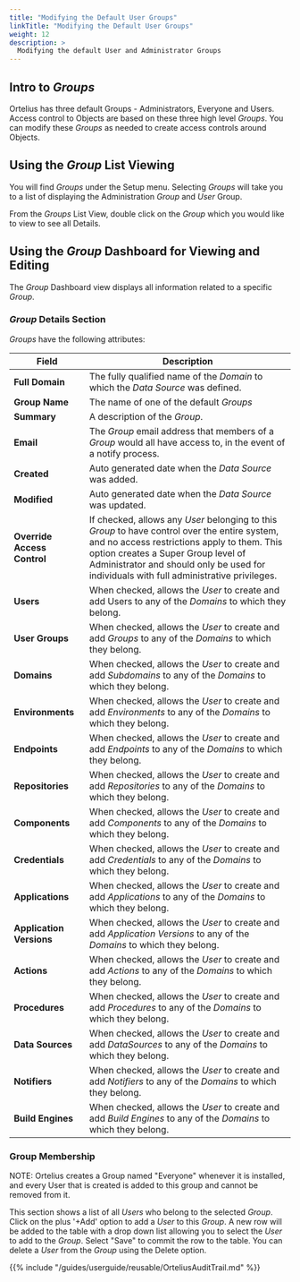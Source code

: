 ```yaml
---
title: "Modifying the Default User Groups"
linkTitle: "Modifying the Default User Groups"
weight: 12
description: >
  Modifying the default User and Administrator Groups 
---
```


## Intro to _Groups_

Ortelius has three default Groups - Administrators, Everyone and Users.  Access control to Objects are based on these three high level _Groups_. You can modify these _Groups_ as needed to create access controls around Objects.

## Using the _Group_ List Viewing

You will find _Groups_ under the Setup menu.  Selecting _Groups_ will take you to a list of displaying the Administration _Group_ and _User_ Group.

From the _Groups_ List View, double click on the _Group_ which you would like to view to see all Details.  

## Using the _Group_ Dashboard for Viewing and Editing

The _Group_ Dashboard view displays all information related to a specific _Group_.

### _Group_ Details Section

_Groups_ have the following attributes:

| Field                       | Description                                                                                                                                                                                                                                                                     |
|-----------------------------|---------------------------------------------------------------------------------------------------------------------------------------------------------------------------------------------------------------------------------------------------------------------------------|
| **Full Domain**             | The fully qualified name of the _Domain_ to which the _Data Source_ was defined.                                                                                                                                                                                                |
| **Group Name**              | The name of one of the default _Groups_                                                                                                                                                                                                                                         |
| **Summary**                 | A description of the _Group_.                                                                                                                                                                                                                                                   |
| **Email**                   | The _Group_ email address that members of a _Group_ would all have access to, in the event of a notify process.                                                                                                                                                                 |
| **Created**                 | Auto generated date when the _Data Source_ was added.                                                                                                                                                                                                                           |
| **Modified**                | Auto generated date when the _Data Source_ was updated.                                                                                                                                                                                                                         |
| **Override Access Control** | If checked, allows any _User_ belonging to this _Group_ to have control over the entire system, and no access restrictions apply to them. This option creates a Super Group level of Administrator and should only be used for individuals with full administrative privileges. |
| **Users**                   | When checked, allows the _User_ to create and add Users to any of the _Domains_ to which they belong.                                                                                                                                                                           |
| **User Groups**             | When checked, allows the _User_ to create and add _Groups_ to any of the _Domains_ to which they belong.                                                                                                                                                                        |
| **Domains**                 | When checked, allows the _User_ to create and add _Subdomains_ to any of the _Domains_ to which they belong.                                                                                                                                                                    |
| **Environments**            | When checked, allows the _User_ to create and add _Environments_ to any of the _Domains_ to which they belong.                                                                                                                                                                  |
| **Endpoints**               | When checked, allows the _User_ to create and add _Endpoints_ to any of the _Domains_ to which they belong.                                                                                                                                                                     |
| **Repositories**            | When checked, allows the _User_ to create and add _Repositories_ to any of the _Domains_ to which they belong.                                                                                                                                                                  |
| **Components**              | When checked, allows the _User_ to create and add _Components_ to any of the _Domains_ to which they belong.                                                                                                                                                                    |
| **Credentials**             | When checked, allows the _User_ to create and add _Credentials_ to any of the _Domains_ to which they belong.                                                                                                                                                                   |
| **Applications**            | When checked, allows the _User_ to create and add _Applications_ to any of the _Domains_ to which they belong.                                                                                                                                                                  |
| **Application Versions**    | When checked, allows the _User_ to create and add _Application Versions_ to any of the _Domains_ to which they belong.                                                                                                                                                          |
| **Actions**                 | When checked, allows the _User_ to create and add _Actions_ to any of the _Domains_ to which they belong.                                                                                                                                                                       |
| **Procedures**              | When checked, allows the _User_ to create and add _Procedures_ to any of the _Domains_ to which they belong.                                                                                                                                                                    |
| **Data Sources**            | When checked, allows the _User_ to create and add _DataSources_ to any of the _Domains_ to which they belong.                                                                                                                                                                   |
| **Notifiers**               | When checked, allows the _User_ to create and add _Notifiers_ to any of the _Domains_ to which they belong.                                                                                                                                                                     |
| **Build Engines**           | When checked, allows the _User_ to create and add _Build Engines_ to any of the _Domains_ to which they belong.                                                                                                                                                                 |

### Group Membership

NOTE: Ortelius creates a Group named "Everyone" whenever it is installed, and every User that is created is added to this group and cannot be removed from it.

This section shows a list of all _Users_ who belong to the selected _Group_. Click on the plus '+Add' option to add a _User_ to this _Group_. A new row will be added to the table with a drop down list allowing you to select the _User_ to add to the _Group_. Select "Save" to commit the row to the table. You can delete a _User_ from the _Group_ using the Delete option.

{{% include "/guides/userguide/reusable/OrteliusAuditTrail.md" %}}
